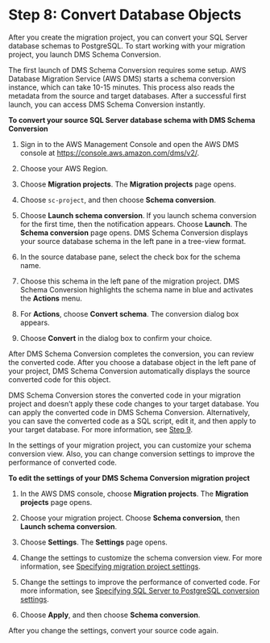 # Step 8: Convert Database Objects<a name="schema-conversion-sql-server-aurora-postgresql-step-8"></a>

After you create the migration project, you can convert your SQL Server database schemas to PostgreSQL\. To start working with your migration project, you launch DMS Schema Conversion\.

The first launch of DMS Schema Conversion requires some setup\. AWS Database Migration Service \(AWS DMS\) starts a schema conversion instance, which can take 10\-15 minutes\. This process also reads the metadata from the source and target databases\. After a successful first launch, you can access DMS Schema Conversion instantly\.

 **To convert your source SQL Server database schema with DMS Schema Conversion** 

1. Sign in to the AWS Management Console and open the AWS DMS console at [https://console\.aws\.amazon\.com/dms/v2/](https://console.aws.amazon.com/dms/v2/)\.

1. Choose your AWS Region\.

1. Choose **Migration projects**\. The **Migration projects** page opens\.

1. Choose `sc-project`, and then choose **Schema conversion**\.

1. Choose **Launch schema conversion**\. If you launch schema conversion for the first time, then the notification appears\. Choose **Launch**\. The **Schema conversion** page opens\. DMS Schema Conversion displays your source database schema in the left pane in a tree\-view format\.

1. In the source database pane, select the check box for the schema name\.

1. Choose this schema in the left pane of the migration project\. DMS Schema Conversion highlights the schema name in blue and activates the **Actions** menu\.

1. For **Actions**, choose **Convert schema**\. The conversion dialog box appears\.

1. Choose **Convert** in the dialog box to confirm your choice\.

After DMS Schema Conversion completes the conversion, you can review the converted code\. After you choose a database object in the left pane of your project, DMS Schema Conversion automatically displays the source converted code for this object\.

DMS Schema Conversion stores the converted code in your migration project and doesn’t apply these code changes to your target database\. You can apply the converted code in DMS Schema Conversion\. Alternatively, you can save the converted code as a SQL script, edit it, and then apply to your target database\. For more information, see [Step 9](schema-conversion-sql-server-aurora-postgresql-step-9.md)\.

In the settings of your migration project, you can customize your schema conversion view\. Also, you can change conversion settings to improve the performance of converted code\.

 **To edit the settings of your DMS Schema Conversion migration project** 

1. In the AWS DMS console, choose **Migration projects**\. The **Migration projects** page opens\.

1. Choose your migration project\. Choose **Schema conversion**, then **Launch schema conversion**\.

1. Choose **Settings**\. The **Settings** page opens\.

1. Change the settings to customize the schema conversion view\. For more information, see [Specifying migration project settings](https://docs.aws.amazon.com/dms/latest/userguide/migration-projects-settings.html)\.

1. Change the settings to improve the performance of converted code\. For more information, see [Specifying SQL Server to PostgreSQL conversion settings](https://docs.aws.amazon.com/dms/latest/userguide/schema-conversion-sql-server-postgresql.html)\.

1. Choose **Apply**, and then choose **Schema conversion**\.

After you change the settings, convert your source code again\.